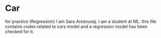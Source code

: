 # Car
for practice (Regression)
I am Sara Arezousaj. I am a student at ML.
this file contains codes related to cars model and a regression model has been checked for it.
